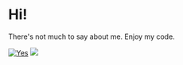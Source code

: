 # Hi!

There's not much to say about me. Enjoy my code.

[![Yes](https://github-readme-stats.vercel.app/api?username=turnip32&show_icons=true&theme=radical)](https://github.com/anuraghazra/github-readme-stats)
[![](https://github-readme-stats.vercel.app/api/top-langs/?username=turnip32&theme=radical)](https://github.com/anuraghazra/github-readme-stats)
